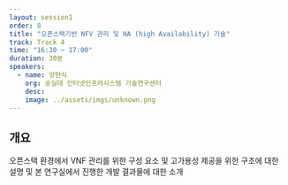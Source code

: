 ```yaml
---
layout: session1
order: 8
title: "오픈스택기반 NFV 관리 및 HA (high Availability) 기술"
track: Track 4
time: "16:30 ~ 17:00"
duration: 30분
speakers:
  - name: 양현식
    org: 숭실대 인터넷인프라시스템 기술연구센터
    desc: 
    image: ../assets/imgs/unknown.png
---
```


## 개요

오픈스택 환경에서 VNF 관리를 위한 구성 요소 및 고가용성 제공을 위한 구조에 대한 설명 및 본 연구실에서 진행한 개발 결과물에 대한 소개